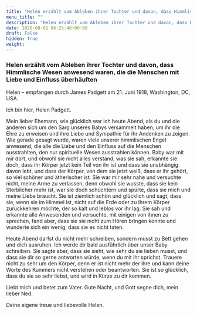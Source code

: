 ```yaml
---
title: "Helen erzählt vom Ableben ihrer Tochter und davon, dass Himmlische Wesen anwesend waren, die die Menschen mit Liebe und Einfluss überhäuften"
menu_title: ""
description: "Helen erzählt vom Ableben ihrer Tochter und davon, dass Himmlische Wesen anwesend waren, die die Menschen mit Liebe und Einfluss überhäuften"
date: 2020-08-01 06:25:48+00:98
draft: False
hidden: True
weight:
---
```

### Helen erzählt vom Ableben ihrer Tochter und davon, dass Himmlische Wesen anwesend waren, die die Menschen mit Liebe und Einfluss überhäuften

Helen – empfangen durch James Padgett am 21. Juni 1918, Washington, DC, USA.

Ich bin hier, Helen Padgett.

Mein lieber Ehemann, wie glücklich war ich heute Abend, als du und die anderen sich um den Sarg unseres Babys versammelt haben, um ihr die Ehre zu erweisen und ihre Liebe und Sympathie für ihr Andenken zu zeigen. Wie gerade gesagt wurde, waren viele unserer himmlischen Engel anwesend, die alle die Liebe und den Einfluss auf die Menschen ausstrahlten, den nur spirituelle Wesen ausstrahlen können. Baby war mit mir dort, und obwohl sie nicht alles verstand, was sie sah, erkannte sie doch, dass ihr Körper jetzt kein Teil von ihr ist und dass sie unabhängig davon lebt, und dass der Körper, von dem sie jetzt weiß, dass er ihr gehört, so viel schöner und ätherischer ist. Sie war mir sehr nahe und versuchte nicht, meine Arme zu verlassen, denn obwohl sie wusste, dass sie kein Sterblicher mehr ist, war sie doch schüchtern und spürte, dass sie mich und meine Liebe braucht. Sie ist ziemlich schön und glücklich und sagt, dass sie, wenn sie im Himmel ist, nicht auf die Erde oder zu ihrem Körper zurückkehren möchte, der so kalt und leblos vor ihr lag. Sie sah und erkannte alle Anwesenden und versuchte, mit einigen von ihnen zu sprechen, fand aber, dass sie sie nicht zum Hören bringen konnte und wunderte sich ein wenig, dass sie es nicht taten.

Heute Abend darfst du nicht mehr schreiben, sondern musst zu Bett gehen und dich ausruhen. Ich werde dir bald ausführlich über unser Baby schreiben. Sie sagte aber, dass sie sieht, wie sehr du sie lieben musst, und dass sie dir so gerne antworten würde, wenn du mit ihr sprichst. Trauere nicht zu sehr um den Körper, denn er ist nicht mehr der ihre und kann deine Worte des Kummers nicht verstehen oder beantworten. Sie ist so glücklich, dass du sie so sehr liebst, und wird in Kürze zu dir kommen.

Liebt mich und betet zum Vater. Gute Nacht, und Gott segne dich, mein lieber Ned.

Deine eigene treue und liebevolle Helen.
